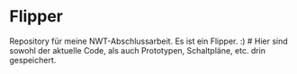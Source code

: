 # Flipper
Repository für meine NWT-Abschlussarbeit. Es ist ein Flipper. :) #
Hier sind sowohl der aktuelle Code, als auch Prototypen, Schaltpläne, etc. drin gespeichert.
